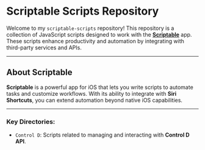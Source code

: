 # Scriptable Scripts Repository

Welcome to my `scriptable-scripts` repository! This repository is a collection of JavaScript scripts designed to work with the **[Scriptable](https://scriptable.app/)** app. These scripts enhance productivity and automation by integrating with third-party services and APIs.

---

## About Scriptable

**Scriptable** is a powerful app for iOS that lets you write scripts to automate tasks and customize workflows. With its ability to integrate with **Siri Shortcuts**, you can extend automation beyond native iOS capabilities.

---

### Key Directories:
- `Control D`: Scripts related to managing and interacting with **Control D API**.
